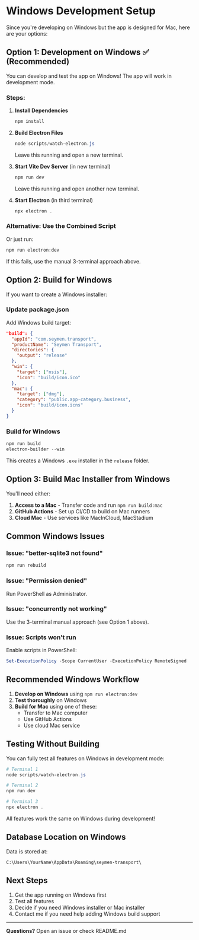 # Windows Development Setup

Since you're developing on Windows but the app is designed for Mac, here are your options:

## Option 1: Development on Windows ✅ (Recommended)

You can develop and test the app on Windows! The app will work in development mode.

### Steps:

1. **Install Dependencies**
   ```powershell
   npm install
   ```

2. **Build Electron Files**
   ```powershell
   node scripts/watch-electron.js
   ```
   
   Leave this running and open a new terminal.

3. **Start Vite Dev Server** (in new terminal)
   ```powershell
   npm run dev
   ```
   
   Leave this running and open another new terminal.

4. **Start Electron** (in third terminal)
   ```powershell
   npx electron .
   ```

### Alternative: Use the Combined Script

Or just run:
```powershell
npm run electron:dev
```

If this fails, use the manual 3-terminal approach above.

## Option 2: Build for Windows

If you want to create a Windows installer:

### Update package.json

Add Windows build target:

```json
"build": {
  "appId": "com.seymen.transport",
  "productName": "Seymen Transport",
  "directories": {
    "output": "release"
  },
  "win": {
    "target": ["nsis"],
    "icon": "build/icon.ico"
  },
  "mac": {
    "target": ["dmg"],
    "category": "public.app-category.business",
    "icon": "build/icon.icns"
  }
}
```

### Build for Windows

```powershell
npm run build
electron-builder --win
```

This creates a Windows `.exe` installer in the `release` folder.

## Option 3: Build Mac Installer from Windows

You'll need either:

1. **Access to a Mac** - Transfer code and run `npm run build:mac`
2. **GitHub Actions** - Set up CI/CD to build on Mac runners
3. **Cloud Mac** - Use services like MacInCloud, MacStadium

## Common Windows Issues

### Issue: "better-sqlite3 not found"

```powershell
npm run rebuild
```

### Issue: "Permission denied"

Run PowerShell as Administrator.

### Issue: "concurrently not working"

Use the 3-terminal manual approach (see Option 1 above).

### Issue: Scripts won't run

Enable scripts in PowerShell:
```powershell
Set-ExecutionPolicy -Scope CurrentUser -ExecutionPolicy RemoteSigned
```

## Recommended Windows Workflow

1. **Develop on Windows** using `npm run electron:dev`
2. **Test thoroughly** on Windows
3. **Build for Mac** using one of these:
   - Transfer to Mac computer
   - Use GitHub Actions
   - Use cloud Mac service

## Testing Without Building

You can fully test all features on Windows in development mode:

```powershell
# Terminal 1
node scripts/watch-electron.js

# Terminal 2  
npm run dev

# Terminal 3
npx electron .
```

All features work the same on Windows during development!

## Database Location on Windows

Data is stored at:
```
C:\Users\YourName\AppData\Roaming\seymen-transport\
```

## Next Steps

1. Get the app running on Windows first
2. Test all features
3. Decide if you need Windows installer or Mac installer
4. Contact me if you need help adding Windows build support

---

**Questions?** Open an issue or check README.md

